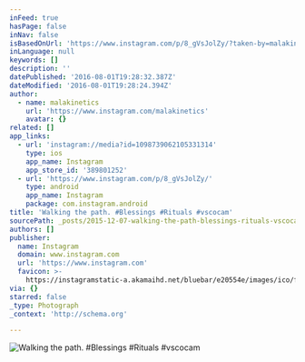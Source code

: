 ```yaml
---
inFeed: true
hasPage: false
inNav: false
isBasedOnUrl: 'https://www.instagram.com/p/8_gVsJolZy/?taken-by=malakinetics'
inLanguage: null
keywords: []
description: ''
datePublished: '2016-08-01T19:28:32.387Z'
dateModified: '2016-08-01T19:28:24.394Z'
author:
  - name: malakinetics
    url: 'https://www.instagram.com/malakinetics'
    avatar: {}
related: []
app_links:
  - url: 'instagram://media?id=1098739062105331314'
    type: ios
    app_name: Instagram
    app_store_id: '389801252'
  - url: 'https://www.instagram.com/p/8_gVsJolZy/'
    type: android
    app_name: Instagram
    package: com.instagram.android
title: 'Walking the path. #Blessings #Rituals #vscocam'
sourcePath: _posts/2015-12-07-walking-the-path-blessings-rituals-vscocam.md
authors: []
publisher:
  name: Instagram
  domain: www.instagram.com
  url: 'https://www.instagram.com'
  favicon: >-
    https://instagramstatic-a.akamaihd.net/bluebar/e20554e/images/ico/favicon.ico
via: {}
starred: false
_type: Photograph
_context: 'http://schema.org'

---
```

![Walking the path. #Blessings #Rituals #vscocam](https://s3-us-west-2.amazonaws.com/the-grid-img/p/d834b3f5206dc987f308158fbecb389453c43af8.jpg)